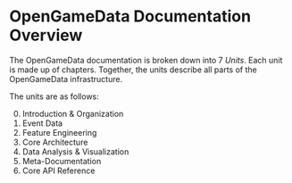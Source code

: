 # OpenGameData Documentation Overview

The OpenGameData documentation is broken down into 7 *Units*.
Each unit is made up of chapters.
Together, the units describe all parts of the OpenGameData infrastructure.

The units are as follows:

0. Introduction & Organization
1. Event Data
2. Feature Engineering
3. Core Architecture
4. Data Analysis & Visualization
5. Meta-Documentation
6. Core API Reference